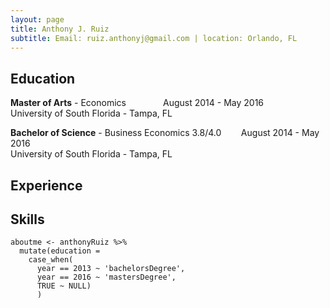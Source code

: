 ```yaml
---
layout: page
title: Anthony J. Ruiz
subtitle: Email: ruiz.anthonyj@gmail.com | location: Orlando, FL
---
```


## Education

**Master of Arts** - Economics &nbsp; &nbsp; &nbsp; &nbsp; &nbsp; &nbsp; &nbsp; August 2014 - May 2016 <br>
University of South Florida - Tampa, FL

**Bachelor of Science** - Business Economics 3.8/4.0 &nbsp;&nbsp;&nbsp;&nbsp;&nbsp;&nbsp; August 2014 - May 2016 <br>
University of South Florida - Tampa, FL

## Experience


## Skills

~~~
aboutme <- anthonyRuiz %>%
  mutate(education =
    case_when(
      year == 2013 ~ 'bachelorsDegree',
      year == 2016 ~ 'mastersDegree',
      TRUE ~ NULL)
      )
~~~
